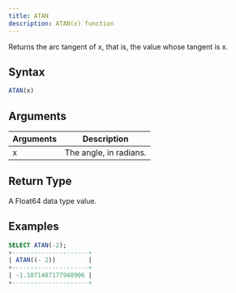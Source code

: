 ```yaml
---
title: ATAN
description: ATAN(x) function
---
```


Returns the arc tangent of x, that is, the value whose tangent is x.

## Syntax

```sql
ATAN(x)
```

## Arguments

| Arguments   | Description |
| ----------- | ----------- |
| x | The angle, in radians. |

## Return Type

A Float64 data type value.


## Examples

```sql
SELECT ATAN(-2);
+---------------------+
| ATAN((- 2))         |
+---------------------+
| -1.1071487177940906 |
+---------------------+
```
